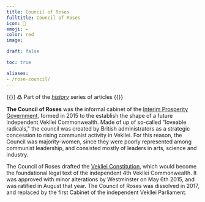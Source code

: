 ```yaml
---
title: Council of Roses
fulltitle: Council of Roses
icon: 🌹
emoji: ←
color: red
image: 

draft: false

toc: true

aliases:
- /rose-council/
---
```

{{<note>}}
߷ Part of the *[history](/history/)* series of articles
{{</note>}}

**The Council of Roses** was the informal cabinet of the [Interim Prosperity Government](/interim/), formed in 2015 to  the establish the shape of a future independent Vekllei Commonwealth. Made of up of so-called "loveable radicals," the council was created by British administrators as a strategic concession to rising communist activity in Vekllei. For this reason, the Council was majority-women, since they were poorly represented among communist leadership, and consisted mostly of leaders in arts, science and industry.

The Council of Roses drafted the [Vekllei Constitution](/constitution/), which would become the foundational legal text of the independent 4th Vekllei Commonwealth. It was approved with minor alterations by Westminster on May 6th 2015, and was ratified in August that year. The Council of Roses was dissolved in 2017, and replaced by the first Cabinet of the independent Vekllei Parliament.